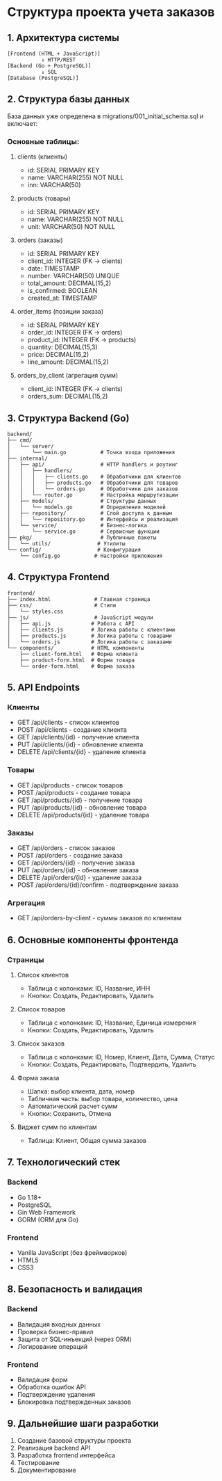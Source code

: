 # Структура проекта учета заказов

## 1. Архитектура системы

```
[Frontend (HTML + JavaScript)] 
           ↓ HTTP/REST
[Backend (Go + PostgreSQL)]
           ↓ SQL
[Database (PostgreSQL)]
```

## 2. Структура базы данных

База данных уже определена в migrations/001_initial_schema.sql и включает:

### Основные таблицы:
1. clients (клиенты)
   - id: SERIAL PRIMARY KEY
   - name: VARCHAR(255) NOT NULL
   - inn: VARCHAR(50)

2. products (товары)
   - id: SERIAL PRIMARY KEY
   - name: VARCHAR(255) NOT NULL
   - unit: VARCHAR(50) NOT NULL

3. orders (заказы)
   - id: SERIAL PRIMARY KEY
   - client_id: INTEGER (FK -> clients)
   - date: TIMESTAMP
   - number: VARCHAR(50) UNIQUE
   - total_amount: DECIMAL(15,2)
   - is_confirmed: BOOLEAN
   - created_at: TIMESTAMP

4. order_items (позиции заказа)
   - id: SERIAL PRIMARY KEY
   - order_id: INTEGER (FK -> orders)
   - product_id: INTEGER (FK -> products)
   - quantity: DECIMAL(15,3)
   - price: DECIMAL(15,2)
   - line_amount: DECIMAL(15,2)

5. orders_by_client (агрегация сумм)
   - client_id: INTEGER (FK -> clients)
   - orders_sum: DECIMAL(15,2)

## 3. Структура Backend (Go)

```
backend/
├── cmd/
│   └── server/
│       └── main.go           # Точка входа приложения
├── internal/
│   ├── api/                  # HTTP handlers и роутинг
│   │   ├── handlers/
│   │   │   ├── clients.go    # Обработчики для клиентов
│   │   │   ├── products.go   # Обработчики для товаров
│   │   │   └── orders.go     # Обработчики для заказов
│   │   └── router.go         # Настройка маршрутизации
│   ├── models/               # Структуры данных
│   │   └── models.go         # Определения моделей
│   ├── repository/           # Слой доступа к данным
│   │   └── repository.go     # Интерфейсы и реализация
│   └── service/              # Бизнес-логика
│       └── service.go        # Сервисные функции
├── pkg/                      # Публичные пакеты
│   └── utils/               # Утилиты
└── config/                  # Конфигурация
    └── config.go           # Настройки приложения
```

## 4. Структура Frontend

```
frontend/
├── index.html              # Главная страница
├── css/                    # Стили
│   └── styles.css
├── js/                     # JavaScript модули
│   ├── api.js             # Работа с API
│   ├── clients.js         # Логика работы с клиентами
│   ├── products.js        # Логика работы с товарами
│   └── orders.js          # Логика работы с заказами
└── components/            # HTML компоненты
    ├── client-form.html   # Форма клиента
    ├── product-form.html  # Форма товара
    └── order-form.html    # Форма заказа
```

## 5. API Endpoints

### Клиенты
- GET /api/clients - список клиентов
- POST /api/clients - создание клиента
- GET /api/clients/{id} - получение клиента
- PUT /api/clients/{id} - обновление клиента
- DELETE /api/clients/{id} - удаление клиента

### Товары
- GET /api/products - список товаров
- POST /api/products - создание товара
- GET /api/products/{id} - получение товара
- PUT /api/products/{id} - обновление товара
- DELETE /api/products/{id} - удаление товара

### Заказы
- GET /api/orders - список заказов
- POST /api/orders - создание заказа
- GET /api/orders/{id} - получение заказа
- PUT /api/orders/{id} - обновление заказа
- DELETE /api/orders/{id} - удаление заказа
- POST /api/orders/{id}/confirm - подтверждение заказа

### Агрегация
- GET /api/orders-by-client - суммы заказов по клиентам

## 6. Основные компоненты фронтенда

### Страницы
1. Список клиентов
   - Таблица с колонками: ID, Название, ИНН
   - Кнопки: Создать, Редактировать, Удалить

2. Список товаров
   - Таблица с колонками: ID, Название, Единица измерения
   - Кнопки: Создать, Редактировать, Удалить

3. Список заказов
   - Таблица с колонками: ID, Номер, Клиент, Дата, Сумма, Статус
   - Кнопки: Создать, Редактировать, Подтвердить, Удалить

4. Форма заказа
   - Шапка: выбор клиента, дата, номер
   - Табличная часть: выбор товара, количество, цена
   - Автоматический расчет сумм
   - Кнопки: Сохранить, Отмена

5. Виджет сумм по клиентам
   - Таблица: Клиент, Общая сумма заказов

## 7. Технологический стек

### Backend
- Go 1.18+
- PostgreSQL
- Gin Web Framework
- GORM (ORM для Go)

### Frontend
- Vanilla JavaScript (без фреймворков)
- HTML5
- CSS3

## 8. Безопасность и валидация

### Backend
- Валидация входных данных
- Проверка бизнес-правил
- Защита от SQL-инъекций (через ORM)
- Логирование операций

### Frontend
- Валидация форм
- Обработка ошибок API
- Подтверждение удаления
- Блокировка подтвержденных заказов

## 9. Дальнейшие шаги разработки

1. Создание базовой структуры проекта
2. Реализация backend API
3. Разработка frontend интерфейса
4. Тестирование
5. Документирование
